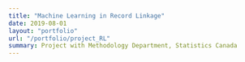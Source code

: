 ```yaml
---
title: "Machine Learning in Record Linkage"
date: 2019-08-01
layout: "portfolio"
url: "/portfolio/project_RL"
summary: Project with Methodology Department, Statistics Canada
---
```


